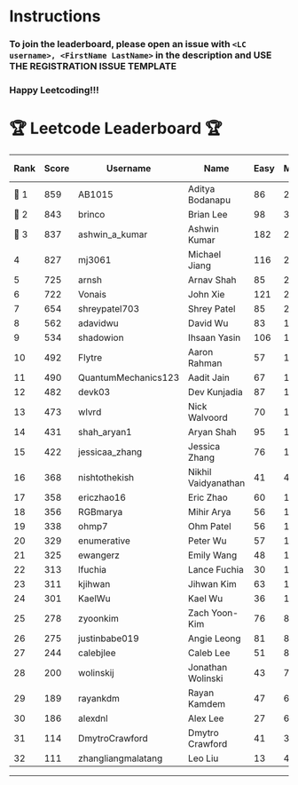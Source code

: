 # Instructions
### To join the leaderboard, please open an issue with `<LC username>, <FirstName LastName>` in the description and USE THE REGISTRATION ISSUE TEMPLATE
### Happy Leetcoding!!!


# 🏆 Leetcode Leaderboard 🏆

| Rank | Score | Username       | Name | Easy | Medium | Hard | Problems Solved |
|------|----------------|-----------------|-------------------|--------------|--------------|--------------|--------------|
| 🥇 1 | 859 | AB1015 | Aditya Bodanapu | 86 | 277 | 73 | 436 |
| 🥈 2 | 843 | brinco | Brian Lee | 98 | 305 | 45 | 448 |
| 🥉 3 | 837 | ashwin_a_kumar | Ashwin Kumar | 182 | 293 | 23 | 498 |
| 4 | 827 | mj3061 | Michael Jiang | 116 | 285 | 47 | 448 |
| 5 | 725 | arnsh | Arnav Shah | 85 | 236 | 56 | 377 |
| 6 | 722 | Vonais | John Xie | 121 | 248 | 35 | 404 |
| 7 | 654 | shreypatel703 | Shrey Patel | 85 | 241 | 29 | 355 |
| 8 | 562 | adavidwu | David Wu | 83 | 178 | 41 | 302 |
| 9 | 534 | shadowion | Ihsaan Yasin | 106 | 178 | 24 | 308 |
| 10 | 492 | Flytre | Aaron Rahman | 57 | 156 | 41 | 254 |
| 11 | 490 | QuantumMechanics123 | Aadit Jain | 67 | 180 | 21 | 268 |
| 12 | 482 | devk03 | Dev Kunjadia | 87 | 181 | 11 | 279 |
| 13 | 473 | wlvrd | Nick Walvoord | 70 | 173 | 19 | 262 |
| 14 | 431 | shah_aryan1 | Aryan Shah | 95 | 135 | 22 | 252 |
| 15 | 422 | jessicaa_zhang | Jessica Zhang | 76 | 146 | 18 | 240 |
| 16 | 368 | nishtothekish | Nikhil Vaidyanathan | 41 | 42 | 81 | 164 |
| 17 | 358 | ericzhao16 | Eric Zhao | 60 | 134 | 10 | 204 |
| 18 | 356 | RGBmarya | Mihir Arya | 56 | 117 | 22 | 195 |
| 19 | 338 | ohmp7 | Ohm Patel | 56 | 123 | 12 | 191 |
| 20 | 329 | enumerative | Peter Wu | 57 | 115 | 14 | 186 |
| 21 | 325 | ewangerz | Emily Wang | 48 | 110 | 19 | 177 |
| 22 | 313 | lfuchia | Lance Fuchia | 30 | 131 | 7 | 168 |
| 23 | 311 | kjihwan | Jihwan Kim | 63 | 103 | 14 | 180 |
| 24 | 301 | KaelWu | Kael Wu | 36 | 101 | 21 | 158 |
| 25 | 278 | zyoonkim | Zach Yoon-Kim | 76 | 83 | 12 | 171 |
| 26 | 275 | justinbabe019 | Angie Leong | 81 | 88 | 6 | 175 |
| 27 | 244 | calebjlee | Caleb Lee | 51 | 83 | 9 | 143 |
| 28 | 200 | wolinskij | Jonathan Wolinski | 43 | 74 | 3 | 120 |
| 29 | 189 | rayankdm | Rayan Kamdem | 47 | 68 | 2 | 117 |
| 30 | 186 | alexdnl | Alex Lee | 27 | 69 | 7 | 103 |
| 31 | 114 | DmytroCrawford | Dmytro Crawford | 41 | 35 | 1 | 77 |
| 32 | 111 | zhangliangmalatang | Leo Liu | 13 | 43 | 4 | 60 |
---
